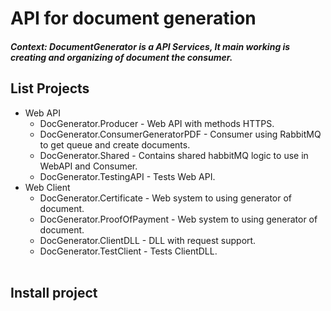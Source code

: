 # API for document generation
##### *Context: DocumentGenerator is a API Services, It main working is creating and organizing of document the consumer.*

## List Projects
 + Web API 
   - DocGenerator.Producer - Web API with methods HTTPS.
   - DocGenerator.ConsumerGeneratorPDF - Consumer using RabbitMQ to get queue and create documents.
   - DocGenerator.Shared - Contains shared habbitMQ logic to use in WebAPI and Consumer.
   - DocGenerator.TestingAPI - Tests Web API.
 + Web Client
   - DocGenerator.Certificate - Web system to using generator of document.
   - DocGenerator.ProofOfPayment - Web system to using generator of document.
   - DocGenerator.ClientDLL - DLL with request support.
   - DocGenerator.TestClient - Tests ClientDLL.
<br></br>
 ## Install project
